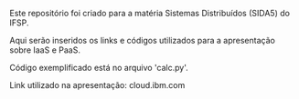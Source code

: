 Este repositório foi criado para a matéria Sistemas Distribuídos (SIDA5) do IFSP.

Aqui serão inseridos os links e códigos utilizados para a apresentação sobre IaaS e PaaS.


Código exemplificado está no arquivo 'calc.py'.

Link utilizado na apresentação: cloud.ibm.com
